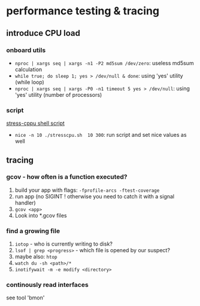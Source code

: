 # performance testing & tracing

## introduce CPU load

### onboard utils
- `nproc | xargs seq | xargs -n1 -P2 md5sum /dev/zero`: useless md5sum calculation
- `while true; do sleep 1; yes > /dev/null & done`: using 'yes' utility (while loop)
- `nproc | xargs seq | xargs -P0 -n1 timeout 5 yes > /dev/null`: using 'yes' utility (number of processors)


### script
[stress-cppu shell script](https://github.com/elandsness/stresscpubash/blob/master/stresscpu.sh)
- `nice -n 10 ./stresscpu.sh  10 300`: run script and set nice values as well



## tracing

### gcov - how often is a function executed?
1. build your app with flags: `-fprofile-arcs -ftest-coverage`
2. run app (no SIGINT ! otherwise you need to catch it with a signal handler)
3. `gcov <app>`
4. Look into *.gcov files


### find a growing file
1. `iotop` - who is currently writing to disk?
2. `lsof | grep <progress>` - which file is opened by our suspect?
3. maybe also: `htop`
4. `watch du -sh <path>/*`
5. `inotifywait -m -e modify <directory>`


### continously read interfaces
see tool 'bmon'